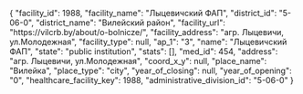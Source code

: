 {
    "facility_id": 1988,
    "facility_name": "Лыцевичский ФАП",
    "district_id": "5-06-0",
    "district_name": "Вилейский район",
    "facility_url": "https:\/\/vilcrb.by\/about\/o-bolnicze\/",
    "facility_address": "агр. Лыцевичи, ул.Молодежная",
    "facility_type": null,
    "ap_1": "3",
    "name": "Лыцевичский ФАП",
    "state": "public institution",
    "stats": [],
    "med_id": 454,
    "address": "агр. Лыцевичи, ул.Молодежная",
    "coord_x_y": null,
    "place_name": "Вилейка",
    "place_type": "city",
    "year_of_closing": null,
    "year_of_opening": "0",
    "healthcare_facility_key": 1988,
    "administrative_division_id": "5-06-0"
}